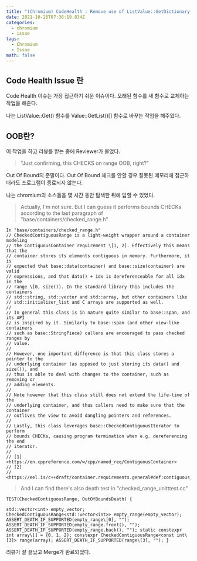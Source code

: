 ```yaml
---
title: "(Chromium) CodeHealth : Remove use of ListValue::GetDictionary()"
date: 2021-10-26T07:36:19.834Z
categories:
  - chromium
  - issue
tags:
  - Chromium
  - Issue
math: false
---
```

## Code Health Issue 란

Code Health 이슈는 가장 접근하기 쉬운 이슈이다.
오래된 함수를 새 함수로 교체하는 작업을 해준다.

나는 ListValue::Get() 함수를 Value::GetList()\[] 함수로 바꾸는 작업을 해주었다.

## OOB란?

이 작업을 하고 리뷰를 받는 중에 Reviewer가 물었다.

> "Just confirming, this CHECKS on range OOB, right?"

Out Of Bound의 준말이다. Out Of Bound 체크를 안할 경우 잘못된 메모리에 접근하더라도 프로그램이 종료되지 않는다.

나는 chromium의 소스들을 몇 시간 동안 탐색한 뒤에 답할 수 있었다.

> Actually, I'm not sure. But I can guess it performs bounds CHECKs according to the last paragraph of "base/containers/checked_range.h"

```
In "base/containers/checked_range.h"
// CheckedContiguousRange is a light-weight wrapper around a container modeling
// the ContiguousContainer requirement \[1, 2]. Effectively this means that the
// container stores its elements contiguous in memory. Furthermore, it is
// expected that base::data(container) and base::size(container) are valid
// expressions, and that data() + idx is dereferenceable for all idx in the
// range \[0, size()). In the standard library this includes the containers
// std::string, std::vector and std::array, but other containers like
// std::initializer_list and C arrays are supported as well.
//
// In general this class is in nature quite similar to base::span, and its API
// is inspired by it. Similarly to base::span (and other view-like containers
// such as base::StringPiece) callers are encouraged to pass checked ranges by
// value.
//
// However, one important difference is that this class stores a pointer to the
// underlying container (as opposed to just storing its data() and size()), and
// thus is able to deal with changes to the container, such as removing or
// adding elements.
//
// Note however that this class still does not extend the life-time of the
// underlying container, and thus callers need to make sure that the container
// outlives the view to avoid dangling pointers and references.
//
// Lastly, this class leverages base::CheckedContiguousIterator to perform
// bounds CHECKs, causing program termination when e.g. dereferencing the end
// iterator.
//
// [1] <https://en.cppreference.com/w/cpp/named_req/ContiguousContainer>
// [2]
// <https://eel.is/c++draft/container.requirements.general#def:contiguous_container>
```



> And I can find there's also death test in "checked_range_unitttest.cc"
```
TEST(CheckedContiguousRange, OutOfBoundsDeath) {

std::vector<int> empty_vector; CheckedContiguousRange<std::vector<int>> empty_range(empty_vector); ASSERT_DEATH_IF_SUPPORTED(empty_range\[0], ""); ASSERT_DEATH_IF_SUPPORTED(empty_range.front(), ""); ASSERT_DEATH_IF_SUPPORTED(empty_range.back(), ""); static constexpr int array\[] = {0, 1, 2}; constexpr CheckedContiguousRange<const int\[3]> range(array); ASSERT_DEATH_IF_SUPPORTED(range\[3], ""); }
```

리뷰가 잘 끝났고 Merge가 완료되었다.